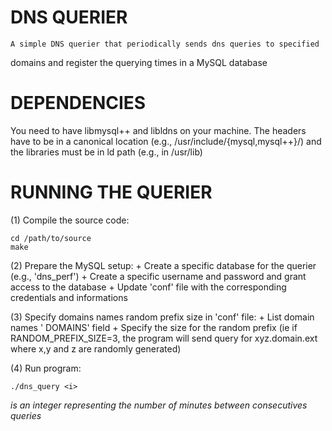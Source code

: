 DNS QUERIER
================================

	A simple DNS querier that periodically sends dns queries to specified
domains and register the querying times in a MySQL database


DEPENDENCIES
================================
You need to have libmysql++ and libldns on your machine. The headers have to be
in a canonical location (e.g., /usr/include/{mysql,mysql++}/) and the libraries
must be in ld path (e.g., in /usr/lib)


RUNNING THE QUERIER
================================
(1) Compile the source code:

	cd /path/to/source
	make
	
(2) Prepare the MySQL setup:
	+ Create a specific database for the querier (e.g., 'dns_perf')
	+ Create a specific username and password and grant access to the database
	+ Update 'conf' file with the corresponding credentials and informations
	
(3) Specify domains names random prefix size in 'conf' file:
	+ List domain names ' DOMAINS' field
	+ Specify the size for the random prefix (ie if RANDOM_PREFIX_SIZE=3,
	  the program will send query for xyz.domain.ext where x,y and z are 
	  randomly generated)

(4) Run program:

	./dns_query <i>
	
<i> is an integer representing the number of minutes between consecutives queries
